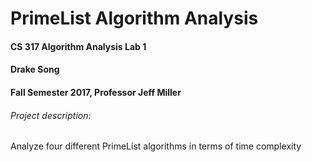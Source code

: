 # PrimeList Algorithm Analysis

#### CS 317 Algorithm Analysis Lab 1
#### Drake Song
#### Fall Semester 2017, Professor Jeff Miller


###### Project description:
Analyze four different PrimeList algorithms in terms of time complexity
